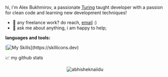 hi, i'm Alex Bukhmirov, a passionate <a href="https://www.buymeacoffee.com/abhisheknaiidu" target="_blank">Turing</a> taught developer with a passion for clean code and learning new development techniques!


 
  
- 💼 any freelance work? do reach, [email](mailto:alexbukhmirov@gmail.com) :)
- 💬 ask me about anything, i am happy to help;

**languages and tools:**  

[![My Skills](https://skillicons.dev/icons?i=bootstrap,js,html,css,cs,discord,dotnet,git,github,linkedin,postgres,postman,replit,unity,unreal,visualstudio,)](https://skillicons.dev)





📈 my github stats

<p align="center"> <img src="https://github-readme-stats.vercel.app/api?username=abhisheknaiidu&show_icons=true&theme=gotham" alt="abhisheknaiidu" />
